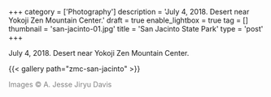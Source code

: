 +++
category = ['Photography']
description = 'July 4, 2018. Desert near Yokoji Zen Mountain Center.'
draft = true
enable_lightbox = true
tag = []
thumbnail = 'san-jacinto-01.jpg'
title = 'San Jacinto State Park'
type = 'post'
+++

July 4, 2018. Desert near Yokoji Zen Mountain Center.

{{< gallery path="zmc-san-jacinto" >}}

<span style="color: gray">Images &copy; A. Jesse Jiryu Davis</span>
